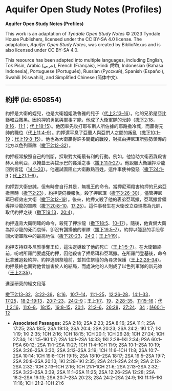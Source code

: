 # Aquifer Open Study Notes (Profiles)

**Aquifer Open Study Notes (Profiles)**

This work is an adaptation of *Tyndale Open Study Notes* © 2023 Tyndale House Publishers, licensed under the CC BY\-SA 4\.0 license. The adaptation, *Aquifer Open Study Notes*, was created by BiblioNexus and is also licensed under CC BY\-SA 4\.0\.

This resource has been adapted into multiple languages, including English, Tok Pisin, Arabic (عربي), French (Français), Hindi (हिंदी), Indonesian (Bahasa Indonesia), Portuguese (Português), Russian (Русский), Spanish (Español), Swahili (Kiswahili), and Simplified Chinese (简体中文).



--------------------------------

## 約押 (id: 650854)

約押是大衛的姪兒，也是大衛姐姐洗魯雅的兒子（[代上2:13–16](https://ref.ly/1Chr2:13-1Chr2:16)）。他的兄弟是亞比篩和亞撒黑。因約押的勇氣與軍事才能，他成了大衛軍隊的元帥（[撒下2:18](https://ref.ly/2Sam2:18)，[8:16](https://ref.ly/2Sam8:16)，[11:1](https://ref.ly/2Sam11:1)；[代上18:15](https://ref.ly/1Chr18:15)）。他因率先攻打耶布斯人所佔據的耶路撒冷城，而贏得元帥的職位（[代上11:4–9](https://ref.ly/1Chr11:4-1Chr11:9)）。約押還平息了亞蘭人與亞捫人之間的叛亂（[撒下10:1–19](https://ref.ly/2Sam10:1-2Sam10:19)；[代上19:8–15](https://ref.ly/1Chr19:8-1Chr19:15)）。他也為大衛贏得許多關鍵的戰役，對抗由押尼珥所強勢領導的北方以色列軍隊（[撒下2:12–32](https://ref.ly/2Sam2:12-2Sam2:32)）。

約押經常按照自己的判斷，採取對大衛最有利的行動。例如，他協助大衛密謀殺害赫人烏利亞，以掩蓋王與拔示巴的姦淫之事（[撒下11:1–27](https://ref.ly/2Sam11:1-2Sam11:27)）。他說服大衛讓押沙龍回到宮廷（[14:1–33](https://ref.ly/2Sam14:1-2Sam14:33)）。他還試圖阻止大衛數點百姓，這件事使神發怒（[撒下24:1–9](https://ref.ly/2Sam24:1-2Sam24:9)；[代上21:1–6](https://ref.ly/1Chr21:1-1Chr21:6)）。

約押對大衛忠誠，但有時會自行其是，無視王的命令。當押尼珥殺害約押的兄弟亞撒黑時（[撒下2:23](https://ref.ly/2Sam2:23)），約押便伺機報仇，殺了押尼珥（[撒下3:26–30](https://ref.ly/2Sam3:26-2Sam3:30)），儘管押尼珥已經效忠大衛（[撒下3:12–19](https://ref.ly/2Sam3:12-2Sam3:19)）。後來，約押又殺了他的表弟亞瑪撒，亞瑪撒曾領導押沙龍的軍隊（[撒下20:8–10](https://ref.ly/2Sam20:8-2Sam20:10)，[17:25](https://ref.ly/2Sam17:25)）。這件事發生在大衛改立亞瑪撒為元帥，取代約押之後（[撒下19:13](https://ref.ly/2Sam19:13)，[20:4](https://ref.ly/2Sam20:4)）。

約押違背大衛明確的命令，殺死了押沙龍（[撒下18:5](https://ref.ly/2Sam18:5)、[10–17](https://ref.ly/2Sam18:10-2Sam18:17)）。隨後，他責備大衛為押沙龍的死而哀悼，卻沒有讚揚他的軍隊（[撒下19:5–7](https://ref.ly/2Sam19:5-2Sam19:7)）。約押以殘忍的手段奪回大衛軍隊中的最高地位（[撒下20:23](https://ref.ly/2Sam20:23)，[24:2](https://ref.ly/2Sam24:2)；[王上1:19](https://ref.ly/1Kgs1:19)）。

約押支持亞多尼雅爭奪王位，這決定導致了他的死亡（[王上1:5–7](https://ref.ly/1Kgs1:5-1Kgs1:7)）。在大衛臨終前，吩咐所羅門要處死約押，因他殺害了押尼珥和亞瑪撒。在所羅門登基後，命令比拿雅追殺約押。約押逃到祭壇前，並抓住祭壇的角尋求保護（[王上2:28–34](https://ref.ly/1Kgs2:28-1Kgs2:34)）。約押最終也面對他曾加害於人的結局，而處決他的人則成了以色列軍隊的新元帥（[王上2:35](https://ref.ly/1Kgs2:35)）。

進深研究的經文段落

[撒下2:13–32](https://ref.ly/2Sam2:13-2Sam2:32)，[3:22–39](https://ref.ly/2Sam3:22-2Sam3:39)，[8:16](https://ref.ly/2Sam8:16)，[10:7–14](https://ref.ly/2Sam10:7-2Sam10:14)，[11:1–25](https://ref.ly/2Sam11:1-2Sam11:25)，[12:26–28](https://ref.ly/2Sam12:26-2Sam12:28)，[14:1–33](https://ref.ly/2Sam14:1-2Sam14:33)，[17:25](https://ref.ly/2Sam17:25)，[18:2–19:13](https://ref.ly/2Sam18:2-2Sam19:13)，[20:7–23](https://ref.ly/2Sam20:7-2Sam20:23)，[24:2–9](https://ref.ly/2Sam24:2-2Sam24:9)；[王上1:7](https://ref.ly/1Kgs1:7)、[19](https://ref.ly/1Kgs1:19)，[2:28–35](https://ref.ly/1Kgs2:28-1Kgs2:35)，[11:15–16](https://ref.ly/1Kgs11:15-1Kgs11:16)；[代上2:16](https://ref.ly/1Chr2:16)，[11:6–8](https://ref.ly/1Chr11:6-1Chr11:8)，[18:15](https://ref.ly/1Chr18:15)，[19:8–15](https://ref.ly/1Chr19:8-1Chr19:15)，[20:1](https://ref.ly/1Chr20:1)，[21:2–6](https://ref.ly/1Chr21:2-1Chr21:6)，[26:28](https://ref.ly/1Chr26:28)，[27:24](https://ref.ly/1Chr27:24)、[34](https://ref.ly/1Chr27:34)；[詩60:1–12](https://ref.ly/Ps60:1-Ps60:12)

* **Associated Passages:** 2SA 2:18; 2SA 2:23; 2SA 8:16; 2SA 11:1; 2SA 17:25; 2SA 18:5; 2SA 19:13; 2SA 20:4; 2SA 20:23; 2SA 24:2; 1KI 1:7; 1KI 1:19; 1KI 2:35; 1CH 2:16; 1CH 18:15; 1CH 20:1; 1CH 26:28; 1CH 27:24; 1CH 27:34; 1KI 1:5–1KI 1:7; 2SA 14:1–2SA 14:33; 1KI 2:28–1KI 2:34; PSA 60:1–PSA 60:12; 2SA 11:1–2SA 11:27; 1CH 11:4–1CH 11:9; 2SA 10:1–2SA 10:19; 2SA 3:26–2SA 3:30; 2SA 3:12–2SA 3:19; 1CH 11:6–1CH 11:8; 2SA 10:7–2SA 10:14; 1CH 19:8–1CH 19:15; 2SA 18:10–2SA 18:17; 2SA 19:5–2SA 19:7; 2SA 20:8–2SA 20:10; 1KI 2:28–1KI 2:35; 2SA 24:1–2SA 24:9; 2SA 2:12–2SA 2:32; 1CH 2:13–1CH 2:16; 1CH 21:1–1CH 21:6; 2SA 2:13–2SA 2:32; 2SA 3:22–2SA 3:39; 2SA 11:1–2SA 11:25; 2SA 12:26–2SA 12:28; 2SA 18:2–2SA 19:13; 2SA 20:7–2SA 20:23; 2SA 24:2–2SA 24:9; 1KI 11:15–1KI 11:16; 1CH 21:2–1CH 21:6


